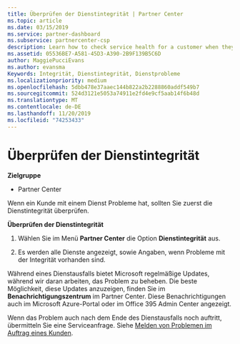 ```yaml
---
title: Überprüfen der Dienstintegrität | Partner Center
ms.topic: article
ms.date: 03/15/2019
ms.service: partner-dashboard
ms.subservice: partnercenter-csp
description: Learn how to check service health for a customer when they experience a problem with a service.
ms.assetid: 05536BE7-A581-45D3-A390-2B9F139B5C6D
author: MaggiePucciEvans
ms.author: evansma
Keywords: Integrität, Dienstintegrität, Dienstprobleme
ms.localizationpriority: medium
ms.openlocfilehash: 5dbb478e37aaec144b822a2b2288860addf549b7
ms.sourcegitcommit: 524d3121e5053a74911e2fd4e9cf5aab14f6b48d
ms.translationtype: MT
ms.contentlocale: de-DE
ms.lasthandoff: 11/20/2019
ms.locfileid: "74253433"
---
```

# <a name="check-service-health"></a>Überprüfen der Dienstintegrität

**Zielgruppe**

-  Partner Center

Wenn ein Kunde mit einem Dienst Probleme hat, sollten Sie zuerst die Dienstintegrität überprüfen.

**Überprüfen der Dienstintegrität**

1.  Wählen Sie im Menü **Partner Center** die Option **Dienstintegrität** aus. 

2.  Es werden alle Dienste angezeigt, sowie Angaben, wenn Probleme mit der Integrität vorhanden sind. 

Während eines Dienstausfalls bietet Microsoft regelmäßige Updates, während wir daran arbeiten, das Problem zu beheben. Die beste Möglichkeit, diese Updates anzuzeigen, finden Sie im **Benachrichtigungszentrum** im Partner Center. Diese Benachrichtigungen auch im Microsoft Azure-Portal oder im Office 395 Admin Center angezeigt.

Wenn das Problem auch nach dem Ende des Dienstausfalls noch auftritt, übermitteln Sie eine Serviceanfrage. Siehe [Melden von Problemen im Auftrag eines Kunden](report-problems-on-behalf-of-a-customer.md).

 

 



